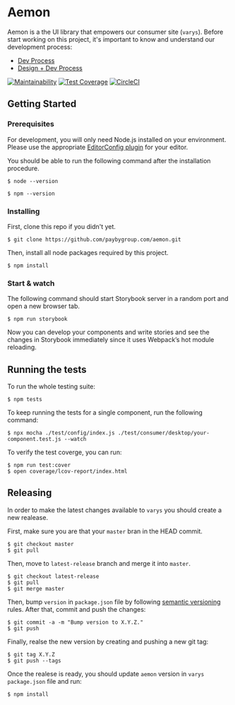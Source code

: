 # Aemon

Aemon is a the UI library that empowers our consumer site (`varys`). Before start working on this project, it's important to know and understand our development process:

* [Dev Process](https://docs.google.com/document/d/1uCjFRPyoEttumeFD021zahaptu6-cU4zyLjV6Cx7qfg)
* [Design + Dev Process](https://docs.google.com/document/d/187PdZdjwjTO4n1IQdK8VPZHtYhhjD_KmYb5u88aIO7U)

[![Maintainability](https://api.codeclimate.com/v1/badges/049592dcc0608f7011bd/maintainability)](https://codeclimate.com/repos/5c096be7dccec43bdc00bc36/maintainability)
[![Test Coverage](https://api.codeclimate.com/v1/badges/049592dcc0608f7011bd/test_coverage)](https://codeclimate.com/repos/5c096be7dccec43bdc00bc36/test_coverage)
[![CircleCI](https://circleci.com/gh/paybygroup/aemon.svg?style=svg&circle-token=a3f162c4f1d7591843c96b61d5c5fd32f5efd83f)](https://circleci.com/gh/paybygroup/aemon)

## Getting Started

### Prerequisites

For development, you will only need Node.js installed on your environment. Please use the appropriate [EditorConfig plugin](https://editorconfig.org/#download) for your editor.

You should be able to run the following command after the installation procedure.

```
$ node --version

$ npm --version
```

### Installing

First, clone this repo if you didn't yet.

```
$ git clone https://github.com/paybygroup.com/aemon.git
```

Then, install all node packages required by this project.

```
$ npm install
```

### Start & watch

The following command should start Storybook server in a random port and open a new browser tab.

```
$ npm run storybook
```

Now you can develop your components and write stories and see the changes in Storybook immediately since it uses Webpack’s hot module reloading.

## Running the tests

To run the whole testing suite:

```
$ npm tests
```

To keep running the tests for a single component, run the following command:

```
$ npx mocha ./test/config/index.js ./test/consumer/desktop/your-component.test.js --watch
```

To verify the test coverge, you can run:

```
$ npm run test:cover
$ open coverage/lcov-report/index.html
```

## Releasing

In order to make the latest changes available to `varys` you should create a new realease.

First, make sure you are that your `master` bran in the HEAD commit.

```
$ git checkout master
$ git pull
```

Then, move to `latest-release` branch and merge it into `master`.

```
$ git checkout latest-release
$ git pull
$ git merge master
```

Then, bump `version` in `package.json` file by following [semantic versioning](https://semver.org/) rules. After that, commit and push the changes:

```
$ git commit -a -m "Bump version to X.Y.Z."
$ git push
```

Finally, realse the new version by creating and pushing a new git tag:

```
$ git tag X.Y.Z
$ git push --tags
```

Once the realese is ready, you should update `aemon` version in `varys` `package.json` file and run:

```
$ npm install
```
